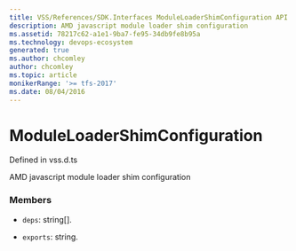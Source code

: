 ```yaml
---
title: VSS/References/SDK.Interfaces ModuleLoaderShimConfiguration API | Extensions for Azure DevOps Services
description: AMD javascript module loader shim configuration
ms.assetid: 78217c62-a1e1-9ba7-fe95-34db9fe8b95a
ms.technology: devops-ecosystem
generated: true
ms.author: chcomley
author: chcomley
ms.topic: article
monikerRange: '>= tfs-2017'
ms.date: 08/04/2016
---
```


# ModuleLoaderShimConfiguration

Defined in vss.d.ts

AMD javascript module loader shim configuration

### Members

- `deps`: string[].

- `exports`: string.
